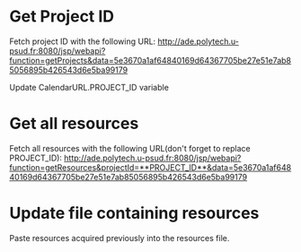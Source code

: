 # Get Project ID

Fetch project ID with the following URL:
http://ade.polytech.u-psud.fr:8080/jsp/webapi?function=getProjects&data=5e3670a1af64840169d64367705be27e51e7ab85056895b426543d6e5ba99179

Update CalendarURL.PROJECT_ID variable

# Get all resources

Fetch all resources with the following URL(don't forget to replace PROJECT_ID):
http://ade.polytech.u-psud.fr:8080/jsp/webapi?function=getResources&projectId=**PROJECT_ID**&data=5e3670a1af64840169d64367705be27e51e7ab85056895b426543d6e5ba99179

# Update file containing resources

Paste resources acquired previously into the resources file.
